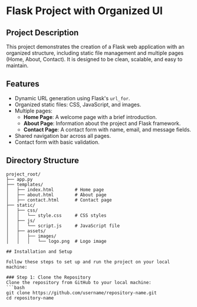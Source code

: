 # Flask Project with Organized UI

## Project Description
This project demonstrates the creation of a Flask web application with an organized structure, including static file management and multiple pages (Home, About, Contact). It is designed to be clean, scalable, and easy to maintain.

## Features
- Dynamic URL generation using Flask's `url_for`.
- Organized static files: CSS, JavaScript, and images.
- Multiple pages:
  - **Home Page**: A welcome page with a brief introduction.
  - **About Page**: Information about the project and Flask framework.
  - **Contact Page**: A contact form with name, email, and message fields.
- Shared navigation bar across all pages.
- Contact form with basic validation.

## Directory Structure
```plaintext
project_root/
├── app.py
├── templates/
│   ├── index.html        # Home page
│   ├── about.html        # About page
│   ├── contact.html      # Contact page
├── static/
│   ├── css/
│   │   └── style.css     # CSS styles
│   ├── js/
│   │   └── script.js     # JavaScript file
│   ├── assets/
│   │   ├── images/
│   │   │   └── logo.png  # Logo image

## Installation and Setup

Follow these steps to set up and run the project on your local machine:

### Step 1: Clone the Repository
Clone the repository from GitHub to your local machine:
```bash
git clone https://github.com/username/repository-name.git
cd repository-name
